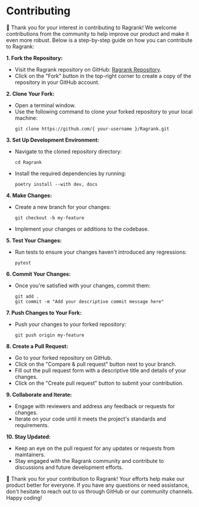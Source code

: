 # Contributing 

🚀 Thank you for your interest in contributing to Ragrank! We welcome contributions from the community to help improve our product and make it even more robust. Below is a step-by-step guide on how you can contribute to Ragrank:

**1. Fork the Repository:**
   - Visit the Ragrank repository on GitHub: [Ragrank Repository](https://github.com/Auto-Playground/Ragrank).
   - Click on the "Fork" button in the top-right corner to create a copy of the repository in your GitHub account.

**2. Clone Your Fork:**
   - Open a terminal window.
   - Use the following command to clone your forked repository to your local machine:
     ```
     git clone https://github.com/{ your-username }/Ragrank.git
     ```

**3. Set Up Development Environment:**
   - Navigate to the cloned repository directory:
     ```
     cd Ragrank
     ```
   - Install the required dependencies by running:
     ```
     poetry install --with dev, docs
     ```

**4. Make Changes:**
   - Create a new branch for your changes:
     ```
     git checkout -b my-feature
     ```
   - Implement your changes or additions to the codebase.

**5. Test Your Changes:**
   - Run tests to ensure your changes haven't introduced any regressions:
     ```
     pytest
     ```

**6. Commit Your Changes:**
   - Once you're satisfied with your changes, commit them:
     ```
     git add .
     git commit -m "Add your descriptive commit message here"
     ```

**7. Push Changes to Your Fork:**
   - Push your changes to your forked repository:
     ```
     git push origin my-feature
     ```

**8. Create a Pull Request:**
   - Go to your forked repository on GitHub.
   - Click on the "Compare & pull request" button next to your branch.
   - Fill out the pull request form with a descriptive title and details of your changes.
   - Click on the "Create pull request" button to submit your contribution.

**9. Collaborate and Iterate:**
   - Engage with reviewers and address any feedback or requests for changes.
   - Iterate on your code until it meets the project's standards and requirements.

**10. Stay Updated:**
   - Keep an eye on the pull request for any updates or requests from maintainers.
   - Stay engaged with the Ragrank community and contribute to discussions and future development efforts.

🙌 Thank you for your contribution to Ragrank! Your efforts help make our product better for everyone. If you have any questions or need assistance, don't hesitate to reach out to us through GitHub or our community channels. Happy coding!